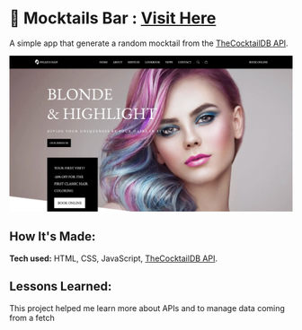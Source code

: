 # 🍹 Mocktails Bar : [Visit Here](https://mocktails-bar.netlify.app/)

A simple app that generate a random mocktail from the [TheCocktailDB API](https://www.thecocktaildb.com/).

![alt tag](assets/img/landing.webp)

## How It's Made:

**Tech used:** HTML, CSS, JavaScript, [TheCocktailDB API](https://www.thecocktaildb.com/).

## Lessons Learned:

This project helped me learn more about APIs and to manage data coming from a fetch 


